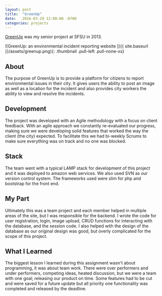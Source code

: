 ```yaml
---
layout: post
title:  "GreenUp"
date:   2016-03-29 12:00:00 -0700
categories: projects
---
```

[GreenUp](http://sfsuswe.com/~s13g04/) was my senior project at SFSU in 2013.

![GreenUp: an environmental incident reporting website ]({{ site.baseurl }}/assets/greenup.png){: .thumbnail .pull-left .pull-none-xs}

## About
The purpose of GreenUp is to provide a platform for citizens to report environmental issues in their city. It gives users the ability to post an image as well as a location for the incident and also provides city workers the ability to view and resolve the incidents.

## Development
The project was developed with an Agile methodology with a focus on client feedback. With an agile approach we constantly re-evaluated our progress, making sure we were developing solid features that worked the way the client (the city) expected. To facilitate this we had bi-weekly Scrums to make sure everything was on track and no one was blocked.

## Stack
The team went with a typical LAMP stack for development of this project and it was deployed to amazon web services. We also used SVN as our version control system. The frameworks used were slim for php and bootstrap for the front end.  

## My Part
Ultimately this was a team project and each member helped in multiple areas of the site, but I was responsible for the backend. I wrote the code for user registration, login, image upload, CRUD functions for interacting with the database, and the session code. I also helped with the design of the database as our original design was good, but overly complicated for the scope of this project.   

## What I Learned
The biggest lesson I learned during this assignment wasn't about programming, it was about team work. There were over performers and under performers, competing ideas, heated discussion, but we were a team with one goal; releasing our product on time. Some features had to be cut and were saved for a future update but all priority one functionality was completed and released by the deadline.
